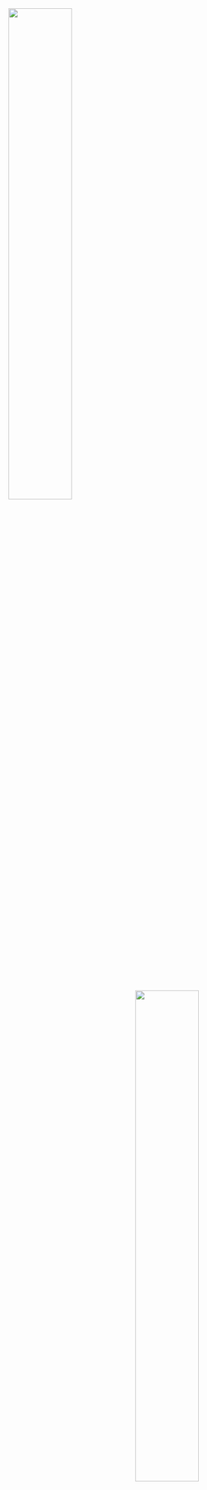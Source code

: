 <a>
  <img align="left" width="50%" height="50%" src="https://github-readme-stats.vercel.app/api?username=HPaulson&show_icons=true?count_private=true" />
</a>
<a>
  <img align="right" width="50%" height="50%" src="https://github-readme-stats.vercel.app/api/top-langs/?username=hpaulson&layout=compact" />
</a>

